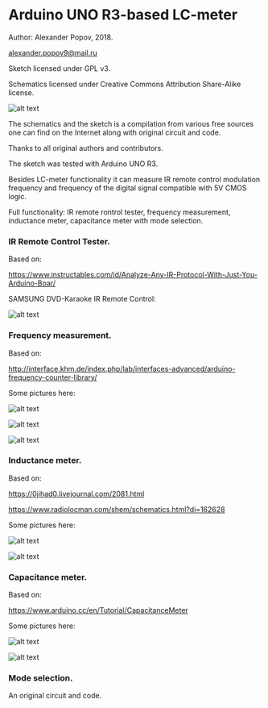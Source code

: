 # Arduino UNO R3-based LC-meter

   Author: Alexander Popov, 2018.
   
   alexander.popov9@mail.ru
  
  Sketch licensed under GPL v3.
  
  Schematics licensed under Creative Commons Attribution Share-Alike license.
  
  
  ![alt text](https://github.com/alpop/Arduino-UNO-R3-based-LC-meter/blob/master/pictures/Screenshot%20from%202019-01-05%2003-31-01.png "Schematics")
 

   The schematics and the sketch is  a compilation from various free sources one can find on the Internet along with original     circuit and code.
   
   Thanks to all original authors and  contributors.
   
   The sketch was tested with Arduino UNO R3.
   
   Besides LC-meter functionality  it can measure IR remote control modulation frequency 
   and frequency of the digital signal compatible with 5V CMOS logic.

   Full functionality: IR remote rontrol tester, frequency measurement, inductance meter, capacitance meter with mode selection. 

   ### IR Remote Control Tester.
   
   Based on:
   
   https://www.instructables.com/id/Analyze-Any-IR-Protocol-With-Just-You-Arduino-Boar/
   
   SAMSUNG DVD-Karaoke IR Remote Control:
       
  ![alt text](https://github.com/alpop/Arduino-UNO-R3-based-LC-meter/blob/master/pictures/5.jpg "35.7142 kHz")


   ### Frequency measurement.

   Based on:
   
   http://interface.khm.de/index.php/lab/interfaces-advanced/arduino-frequency-counter-library/
   
   
   
   Some pictures here:
   
   
   ![alt text](https://github.com/alpop/Arduino-UNO-R3-based-LC-meter/blob/master/pictures/3.jpg "0.440 kHz")
   
   ![alt text](https://github.com/alpop/Arduino-UNO-R3-based-LC-meter/blob/master/pictures/6.jpg "2000 kHz")
   
   ![alt text](https://github.com/alpop/Arduino-UNO-R3-based-LC-meter/blob/master/pictures/7.jpg "0.010 kHz")
   
   ###  Inductance meter.

   Based on:
   
   https://0jihad0.livejournal.com/2081.html
   
   https://www.radiolocman.com/shem/schematics.html?di=162628
   
   
   Some pictures here:
   
   
   ![alt text](https://github.com/alpop/Arduino-UNO-R3-based-LC-meter/blob/master/pictures/1.jpg "5.20mH")
   
   
   ![alt text](https://github.com/alpop/Arduino-UNO-R3-based-LC-meter/blob/master/pictures/16.jpg "0.46uH")
   

   ### Capacitance meter.

   Based on:
   
   https://www.arduino.cc/en/Tutorial/CapacitanceMeter
   
   
      
   Some pictures here:
   
   
   ![alt text](https://github.com/alpop/Arduino-UNO-R3-based-LC-meter/blob/master/pictures/4.jpg "0.10 uF")
   
   
   ![alt text](https://github.com/alpop/Arduino-UNO-R3-based-LC-meter/blob/master/pictures/10.jpg "4700 uF")

   ### Mode selection.
   
   An original circuit and code.
